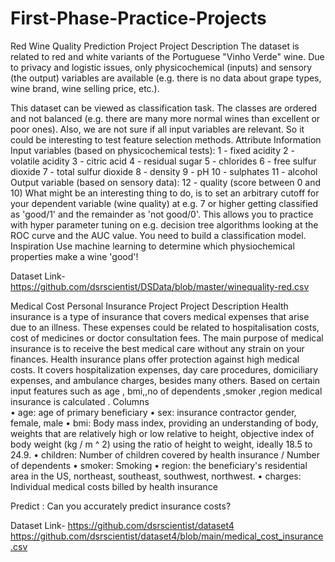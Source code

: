 # First-Phase-Practice-Projects

Red Wine Quality Prediction Project
Project Description
The dataset is related to red and white variants of the Portuguese "Vinho Verde" wine. Due to privacy and logistic issues, only physicochemical (inputs) and sensory (the output) variables are available (e.g. there is no data about grape types, wine brand, wine selling price, etc.).

This dataset can be viewed as classification task. The classes are ordered and not balanced (e.g. there are many more normal wines than excellent or poor ones). Also, we are not sure if all input variables are relevant. So it could be interesting to test feature selection methods.
Attribute Information
Input variables (based on physicochemical tests):
1 - fixed acidity
2 - volatile acidity
3 - citric acid
4 - residual sugar
5 - chlorides
6 - free sulfur dioxide
7 - total sulfur dioxide
8 - density
9 - pH
10 - sulphates
11 - alcohol
Output variable (based on sensory data):
12 - quality (score between 0 and 10)
What might be an interesting thing to do, is to set an arbitrary cutoff for your dependent variable (wine quality) at e.g. 7 or higher getting classified as 'good/1' and the remainder as 'not good/0'.
This allows you to practice with hyper parameter tuning on e.g. decision tree algorithms looking at the ROC curve and the AUC value.
You need to build a classification model. 
Inspiration
Use machine learning to determine which physiochemical properties make a wine 'good'!

Dataset Link-
https://github.com/dsrscientist/DSData/blob/master/winequality-red.csv





Medical Cost Personal Insurance Project
Project Description
Health insurance is a type of insurance that covers medical expenses that arise due to an illness. These expenses could be related to hospitalisation costs, cost of medicines or doctor consultation fees. The main purpose of medical insurance is to receive the best medical care without any strain on your finances. Health insurance plans offer protection against high medical costs. It covers hospitalization expenses, day care procedures, domiciliary expenses, and ambulance charges, besides many others. Based on certain input features such as age , bmi,,no of dependents ,smoker ,region  medical insurance is calculated .
Columns                                            
•	age: age of primary beneficiary
•	sex: insurance contractor gender, female, male
•	bmi: Body mass index, providing an understanding of body, weights that are relatively high or low relative to height, objective index of body weight (kg / m ^ 2) using the ratio of height to weight, ideally 18.5 to 24.9.
•	children: Number of children covered by health insurance / Number of dependents
•	smoker: Smoking
•	region: the beneficiary's residential area in the US, northeast, southeast, southwest, northwest.
•	charges: Individual medical costs billed by health insurance

Predict : Can you accurately predict insurance costs?

Dataset Link-
https://github.com/dsrscientist/dataset4
https://github.com/dsrscientist/dataset4/blob/main/medical_cost_insurance.csv
